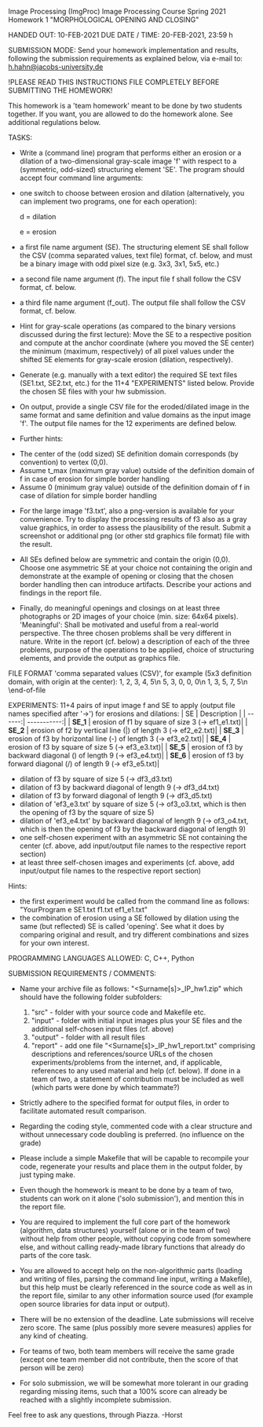 Image Processing (ImgProc) 
Image Processing Course Spring 2021
Homework 1 "MORPHOLOGICAL OPENING AND CLOSING"


HANDED OUT: 10-FEB-2021
DUE DATE / TIME: 20-FEB-2021, 23:59 h


SUBMISSION MODE:
Send your homework implementation and results, following the submission requirements as explained below, via e-mail to: 
h.hahn@jacobs-university.de

!PLEASE READ THIS INSTRUCTIONS FILE COMPLETELY BEFORE SUBMITTING THE HOMEWORK!

This homework is a 'team homework' meant to be done by two students together. If you want, you are allowed to do the homework alone. See additional regulations below.


TASKS:

* Write a (command line) program that performs either an erosion or a dilation of a two-dimensional gray-scale image 'f' with respect to a (symmetric, odd-sized) structuring element 'SE'. The program should accept four command line arguments: 
 - one switch to choose between erosion and dilation (alternatively, you can implement two programs, one for each operation):

   d = dilation 

   e = erosion 
- a first file name argument (SE).
  The structuring element SE shall follow the CSV (comma separated values, text file) format, cf. below, and must be a binary image with odd pixel size (e.g. 3x3, 3x1, 5x5, etc.)
 - a second file name argument (f).  The input file f shall follow the CSV format, cf. below.
 - a third file name argument (f_out).  The output file shall follow the CSV format, cf. below.

* Hint for gray-scale operations (as compared to the binary versions discussed during the first lecture): Move the SE to a respective position and compute at the anchor coordinate (where you moved the SE center) the minimum (maximum, respectively) of all pixel values under the shifted SE elements for gray-scale erosion (dilation, respectively).

* Generate (e.g. manually with a text editor) the required SE text files (SE1.txt, SE2.txt, etc.) for the 11+4 "EXPERIMENTS" listed below. Provide the chosen SE files with your hw submission.

* On output, provide a single CSV file for the eroded/dilated image in the same format and same definition and value domains as the input image 'f'. The output file names for the 12 experiments are defined below.
 
* Further hints: 
 - The center of the (odd sized) SE definition domain corresponds (by convention) to vertex (0,0).
 - Assume t_max (maximum gray value) outside of the definition domain of f in case of erosion for simple border handling
 - Assume 0 (minimum gray value) outside of the definition domain of f in case of dilation for simple border handling

* For the large image 'f3.txt', also a png-version is available for your convenience. Try to display the processing results of f3 also as a gray value graphics, in order to assess the plausibility of the result. Submit a screenshot or additional png (or other std graphics file format) file with the result.

* All SEs defined below are symmetric and contain the origin (0,0). Choose one asymmetric SE at your choice not containing the origin and demonstrate at the example of opening or closing that the chosen border handling then can introduce artifacts. Describe your actions and findings in the report file.

* Finally, do meaningful openings and closings on at least three photographs or 2D images of your choice (min. size: 64x64 pixels). 'Meaningful': Shall be motivated and useful from a real-world perspective. The three chosen problems shall be very different in nature. Write in the report (cf. below) a description of each of the three problems, purpose of the operations to be applied, choice of structuring elements, and provide the output as graphics file.


FILE FORMAT 'comma separated values (CSV)', for example (5x3 definition domain, with origin at the center):
1, 2, 3, 4, 5\n
5, 3, 0, 0, 0\n
1, 3, 5, 7, 5\n
\end-of-file


EXPERIMENTS: 11+4 pairs of input image f and SE to apply (output file names specified after '->') for erosions and dilations:
| SE | Description |
| ------:| -----------:|
| **SE_1**   | erosion of f1 by square of size 3 (-> ef1_e1.txt)|
| **SE_2**   | erosion of f2 by vertical line (\|) of length 3 (-> ef2_e2.txt)|
| **SE_3**   | erosion of f3 by horizontal line (-) of length 3 (-> ef3_e2.txt)|
| **SE_4**   | erosion of f3 by square of size 5 (-> ef3_e3.txt)|
| **SE_5**   | erosion of f3 by backward diagonal (\) of length 9 (-> ef3_e4.txt)|
| **SE_6**   | erosion of f3 by forward diagonal (/) of length 9 (-> ef3_e5.txt)|

* dilation of f3 by square of size 5 (-> df3_d3.txt)
* dilation of f3 by backward diagonal of length 9 (-> df3_d4.txt)
* dilation of f3 by forward diagonal of length 9 (-> df3_d5.txt)
* dilation of 'ef3_e3.txt' by square of size 5 (-> of3_o3.txt, which is then the opening of f3 by the square of size 5)
* dilation of 'ef3_e4.txt' by backward diagonal of length 9 (-> of3_o4.txt, which is then the opening of f3 by the backward diagonal of length 9)
* one self-chosen experiment with an asymmetric SE not containing the center (cf. above, add input/output file names to the respective report section)
* at least three self-chosen images and experiments (cf. above, add input/output file names to the respective report section)

Hints: 
 - the first experiment would be called from the command line as follows: "YourProgram e SE1.txt f1.txt ef1_e1.txt"
 - the combination of erosion using a SE followed by dilation using the same (but reflected) SE is called 'opening'. See what it does by comparing original and result, and try different combinations and sizes for your own interest. 


PROGRAMMING LANGUAGES ALLOWED:
C, C++, Python


SUBMISSION REQUIREMENTS / COMMENTS:

* Name your archive file as follows: "<Surname[s]>_IP_hw1.zip" which should have the following folder subfolders:
   1. "src"  - folder with your source code and Makefile etc.
   2. "input" - folder with initial input images plus your SE files and the additional self-chosen input files (cf. above)
   3. "output" - folder with all result files 
   4. "report" - add one file "<Surname[s]>_IP_hw1_report.txt" comprising descriptions and references/source URLs of the chosen experiments/problems from the internet, and, if applicable, references to any used material and help (cf. below). If done in a team of two, a statement of contribution must be included as well (which parts were done by which teammate?)

* Strictly adhere to the specified format for output files, in order to facilitate automated result comparison.
	
* Regarding the coding style, commented code with a clear structure and without unnecessary code doubling is preferred. (no influence on the grade)

* Please include a simple Makefile that will be capable to recompile your code, regenerate your results and place them in the output folder, by just typing make.

* Even though the homework is meant to be done by a team of two, students can work on it alone ('solo submission'), and mention this in the report file. 

* You are required to implement the full core part of the homework (algorithm, data structures) yourself (alone or in the team of two) without help from other people, without copying code from somewhere else, and without calling ready-made library functions that already do parts of the core task. 

* You are allowed to accept help on the non-algorithmic parts (loading and writing of files, parsing the command line input, writing a Makefile), but this help must be clearly referenced in the source code as well as in the report file, similar to any other information source used (for example open source libraries for data input or output). 

* There will be no extension of the deadline. Late submissions will receive zero score. The same (plus possibly more severe measures) applies for any kind of cheating.

* For teams of two, both team members will receive the same grade (except one team member did not contribute, then the score of that person will be zero)

* For solo submission, we will be somewhat more tolerant in our grading regarding missing items, such that a 100% score can already be reached with a slightly incomplete submission.


Feel free to ask any questions, through Piazza.
-Horst